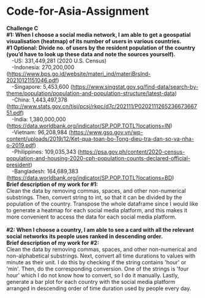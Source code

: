 # Code-for-Asia-Assignment
**Challenge C<br/>**
**#1: When I choose a social media network, I am able to get a geospatial visualisation (heatmap) of its number of users in various countries.<br/>**
**#1 Optional: Divide no. of users by the resident population of the country (you’d have to look up these data and note the sources yourself).<br/>**
&emsp;-US:  331,449,281 (2020 U.S. Census)<br/>
&emsp;-Indonesia: 270,200,000 (https://www.bps.go.id/website/materi_ind/materiBrsInd-20210121151046.pdf)<br/>
&emsp;-Singapore: 	5,453,600 (https://www.singstat.gov.sg/find-data/search-by-theme/population/population-and-population-structure/latest-data)<br/>
&emsp;-China: 1,443,497,378 (http://www.stats.gov.cn/tjsj/pcsj/rkpc/d7c/202111/P020211126523667366751.pdf)<br/>
&emsp;-India: 1,380,000,000 (https://data.worldbank.org/indicator/SP.POP.TOTL?locations=IN)<br/>
&emsp;-Vietnam: 96,208,984 (https://www.gso.gov.vn/wp-content/uploads/2019/12/Ket-qua-toan-bo-Tong-dieu-tra-dan-so-va-nha-o-2019.pdf)<br/>
&emsp;-Philippines: 109,035,343 (https://psa.gov.ph/content/2020-census-population-and-housing-2020-cph-population-counts-declared-official-president)<br/>
&emsp;-Bangladesh: 164,689,383 (https://data.worldbank.org/indicator/SP.POP.TOTL?locations=BD)<br/>
**Brief description of my work for #1:<br/>**
Clean the data by removing commas, spaces, and other non-numerical substrings. Then, convert string to int, so that it can be divided by the population of the country. Transpose the whole dataframe since I would like to generate a heatmap for each social media platform, and this makes it more convenient to access the data for each social media platform. <br/><br/>
**#2: When I choose a country, I am able to see a card with all the relevant social networks its people uses ranked in descending order.<br/>**
**Brief description of my work for #2:<br/>**
Clean the data by removing commas, spaces, and other non-numerical and non-alphabetical substrings. Next, convert all time durations to values with minute as their unit. I do this by checking if the string contains 'hour' or 'min'. Then, do the corresponding conversion. One of the strings is 'four hour' which I do not know how to convert, so I do it manually. Lastly, generate a bar plot for each country with the social media platform arranged in descending order of time duration used by people every day.
